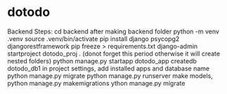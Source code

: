# dotodo

Backend
Steps: cd backend after making backend folder
python -m venv .venv
source .venv/bin/activate
pip install django psycopg2 djangorestframework
pip freeze > requirements.txt
django-admin startproject dotodo_proj . (donot forget this period otherwise it will create nested folders)
python manage.py startapp dotodo_app
createdb dotodo_db1
in project settings, add installed apps and database name
python manage.py migrate
python manage.py runserver
make models, python manage.py makemigrations
ython manage.py migrate
